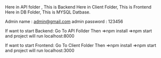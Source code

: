 Here in API folder , This is Backend
Here in Client Folder, This is Frontend
Here in DB Folder, This is MYSQL Datbase.

Admin name : admin@gmail.com
admin password : 123456

If want to start Backend:
Go To API Follder Then 
=>npm install
=>npm start 
and project will run localhost:8000

If want to start Frontend:
Go To Client Folder Then 
=>npm install
=>npm start 
and project will run localhost:3000